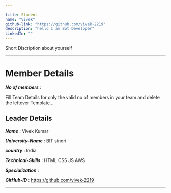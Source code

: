 ```yaml
---
                                                     
title: Student
name: "Vivek"
github-link: "https://github.com/vivek-2219"
description: "hello I am Bot Developer"
LinkedIn: ""
---
```


Short Discription about yourself

---


# Member Details

_**No of members**_ : 

Fill Team Details for only the valid no of members in your team and delete the leftover Template...

## Leader Details

_**Name**_ : Vivek Kumar

_**University-Name**_ : BIT sindri

_**country**_ : India
 
_**Technical-Skills**_ : HTML CSS JS AWS

_**Specialization**_ :

_**GitHub-ID**_ :  https://github.com/vivek-2219

---
